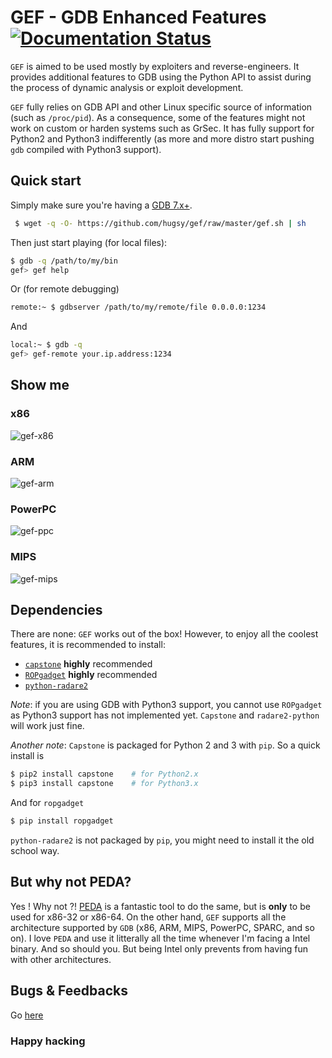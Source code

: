 # GEF - GDB Enhanced Features  [![Documentation Status](https://readthedocs.org/projects/gef/badge/?version=latest)](https://gef.readthedocs.org/en/latest/)

`GEF` is aimed to be used mostly by exploiters and reverse-engineers. It
provides additional features to GDB using the Python API to assist during the
process of dynamic analysis or exploit development.

`GEF` fully relies on GDB API and other Linux specific source of information
(such as `/proc/pid`). As a consequence, some of the features might not work on
custom or harden systems such as GrSec.
It has fully support for Python2 and Python3 indifferently (as more and more
distro start pushing `gdb` compiled with Python3 support).


## Quick start

Simply make sure you're having a [GDB 7.x+](https://www.gnu.org/s/gdb).
``` bash
 $ wget -q -O- https://github.com/hugsy/gef/raw/master/gef.sh | sh
```

Then just start playing (for local files):
```bash
$ gdb -q /path/to/my/bin
gef> gef help
```

Or (for remote debugging)
```bash
remote:~ $ gdbserver /path/to/my/remote/file 0.0.0.0:1234
```
And 
```bash
local:~ $ gdb -q
gef> gef-remote your.ip.address:1234
```

## Show me

### x86
![gef-x86](https://i.imgur.com/P6ZGp6E.png)

### ARM
![gef-arm](https://pbs.twimg.com/media/CA_y-xEU0AAroF3.png:large)

### PowerPC
![gef-ppc](https://i.imgur.com/IN6x6lw.png)

### MIPS
![gef-mips](https://i.imgur.com/dBaB9os.png)


## Dependencies

There are none: `GEF` works out of the box!
However, to enjoy all the coolest features, it is recommended to install:

- [`capstone`](https://github.com/aquynh/capstone) **highly** recommended
- [`ROPgadget`](https://github.com/JonathanSalwan/ROPgadget) **highly** recommended
- [`python-radare2`](https://github.com/radare/radare2-bindings)

*Note*: if you are using GDB with Python3 support, you cannot use `ROPgadget` as
 Python3 support has not implemented yet. `Capstone` and `radare2-python` will
 work just fine.

*Another note*: `Capstone` is packaged for Python 2 and 3 with `pip`. So a quick install is
```bash
$ pip2 install capstone    # for Python2.x
$ pip3 install capstone    # for Python3.x
```

And for `ropgadget`
```bash
$ pip install ropgadget
```

`python-radare2` is not packaged by `pip`, you might need to install it the old school way.


## But why not PEDA?
Yes ! Why not ?! [PEDA](https://github.com/longld/peda) is a fantastic tool to
do the same, but is **only** to be used for x86-32 or x86-64. On the other hand,
`GEF` supports all the architecture supported by `GDB` (x86, ARM, MIPS, PowerPC,
SPARC, and so on).
I love `PEDA` and use it litterally all the time whenever I'm facing a Intel
binary. And so should you. But being Intel only prevents from having fun with
other architectures.


## Bugs & Feedbacks

Go [here](https://github.com/hugsy/gef/issues)

### Happy hacking
